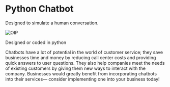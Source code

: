 # Python Chatbot
 Designed to simulate a human conversation. 
 
 
 ![OIP](https://user-images.githubusercontent.com/12202351/186882937-284e8aff-4264-4012-b4f2-8a947831d8af.png)

 Designed or coded in python
 
Chatbots have a lot of potential in the world of customer service; they save businesses time and money by reducing call center costs and providing quick answers to user questions. They also help companies meet the needs of existing customers by giving them new ways to interact with the company. Businesses would greatly benefit from incorporating chatbots into their services— consider implementing one into your business today! 
